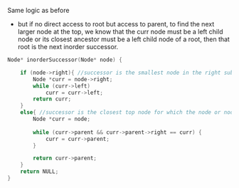 Same logic as before
- but if no direct access to root but access to parent, to find the next larger node at the top, we know that the curr node must be a left child node or its closest ancestor must be a left child node of a root, then that root is the next inorder successor.

```cpp
Node* inorderSuccessor(Node* node) {

    if (node->right){ //successor is the smallest node in the right subtree
        Node *curr = node->right;
        while (curr->left)
            curr = curr->left;
        return curr;
    }
    else{ //successor is the closest top node for which the node or node's ancestor is a left child node
        Node *curr = node;
        
        while (curr->parent && curr->parent->right == curr) {
            curr = curr->parent;
        }

        return curr->parent;
    }
    return NULL;
}
```

